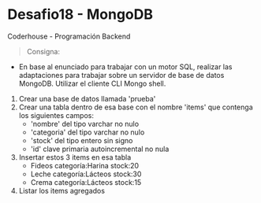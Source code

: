 # Desafio18 - MongoDB
Coderhouse - Programación Backend

> Consigna: 
- En base al enunciado para trabajar con un motor SQL, realizar las adaptaciones para trabajar sobre un servidor de base de datos MongoDB. Utilizar el cliente CLI Mongo shell.

1) Crear una base de datos llamada 'prueba'
2) Crear una tabla dentro de esa base con el nombre 'items' que contenga los siguientes campos:
    - 'nombre' del tipo varchar no nulo
    - 'categoria' del tipo varchar no nulo
    - 'stock' del tipo entero sin signo
    - 'id' clave primaria autoincremental no nula
3) Insertar estos 3 items en esa tabla
    - Fideos categoría:Harina stock:20 
    - Leche categoría:Lácteos stock:30
    - Crema categoría:Lácteos stock:15
4) Listar los items agregados

